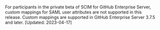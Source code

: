 For participants in the private beta of SCIM for GitHub Enterprise Server, custom mappings for SAML user attributes are not supported in this release. Custom mappings are supported in GitHub Enterprise Server 3.7.5 and later. [Updated: 2023-04-17]